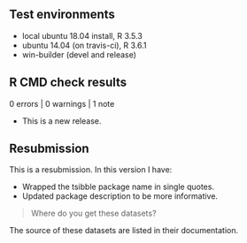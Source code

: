 ## Test environments
* local ubuntu 18.04 install, R 3.5.3
* ubuntu 14.04 (on travis-ci), R 3.6.1
* win-builder (devel and release)

## R CMD check results

0 errors | 0 warnings | 1 note

* This is a new release.

## Resubmission

This is a resubmission. In this version I have:

* Wrapped the tsibble package name in single quotes.
* Updated package description to be more informative.

> Where do you get these datasets?

The source of these datasets are listed in their documentation.
